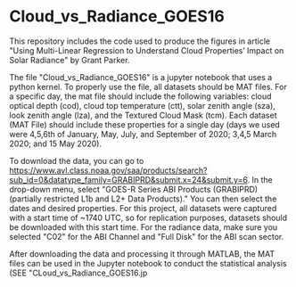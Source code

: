 # Cloud_vs_Radiance_GOES16

This repository includes the code used to produce the figures in article "Using Multi-Linear Regression to Understand Cloud
Properties’ Impact on Solar Radiance" by Grant Parker.

The file "Cloud_vs_Radiance_GOES16" is a jupyter notebook that uses a python kernel. To properly use the file, all datasets should be MAT files. For a specific day, the mat file should include the following variables: cloud optical depth (cod), cloud top temperature (ctt), solar zenith angle (sza), look zenith angle (lza), and the Textured Cloud Mask (tcm). Each dataset (MAT File) should include these properties for a single day (days we used were 4,5,6th of January, May, July, and September of 2020; 3,4,5 March 2020; and 15 May 2020). 

To download the data, you can go to https://www.avl.class.noaa.gov/saa/products/search?sub_id=0&datatype_family=GRABIPRD&submit.x=24&submit.y=6. In the drop-down menu, select "GOES-R Series ABI Products (GRABIPRD) (partially restricted L1b and L2+ Data Products)." You can then select the dates and desired properties. For this project, all datasets were captured with a start time of ~1740 UTC, so for replication purposes, datasets should be downloaded with this start time. For the radiance data, make sure you selected "C02" for the ABI Channel and "Full Disk" for the ABI scan sector.

After downloading the data and processing it through MATLAB, the MAT files can be used in the Jupyter notebook to conduct the statistical analysis (SEE "CLoud_vs_Radiance_GOES16.jp
